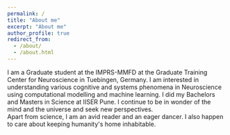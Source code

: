 ```yaml
---
permalink: /
title: "About me"
excerpt: "About me"
author_profile: true
redirect_from: 
  - /about/
  - /about.html
---
```


I am a Graduate student at the IMPRS-MMFD at the Graduate Training Center for Neuroscience in Tuebingen, Germany. I am interested in understanding various cognitive and systems phenomena in Neuroscience using computational modelling and machine learning. I did my Bachelors and Masters in Science at IISER Pune. I continue to be in wonder of the mind and the universe and seek new perspectives.  
Apart from science, I am an avid reader and an eager dancer. I also happen to care about keeping humanity's home inhabitable. 

